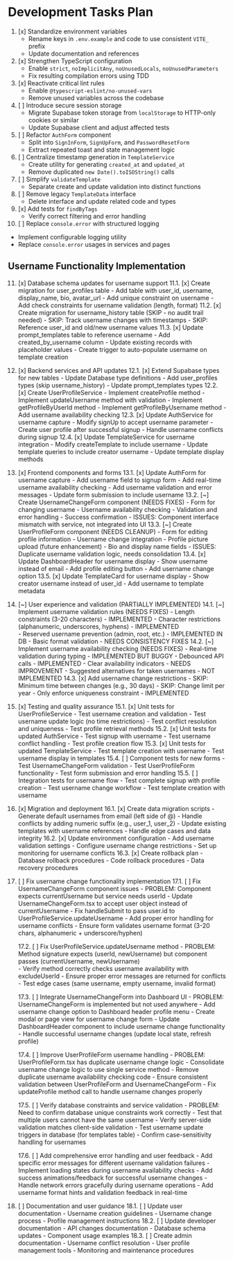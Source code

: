 # Development Tasks Plan

1. [x] Standardize environment variables
   - Rename keys in `.env.example` and code to use consistent `VITE_` prefix
   - Update documentation and references
2. [x] Strengthen TypeScript configuration
   - Enable `strict`, `noImplicitAny`, `noUnusedLocals`, `noUnusedParameters`
   - Fix resulting compilation errors using TDD
3. [x] Reactivate critical lint rules
   - Enable `@typescript-eslint/no-unused-vars`
   - Remove unused variables across the codebase
4. [ ] Introduce secure session storage
   - Migrate Supabase token storage from `localStorage` to HTTP-only cookies or similar
   - Update Supabase client and adjust affected tests
5. [ ] Refactor `AuthForm` component
   - Split into `SignInForm`, `SignUpForm`, and `PasswordResetForm`
   - Extract repeated toast and state management logic
6. [ ] Centralize timestamp generation in `TemplateService`
   - Create utility for generating `created_at` and `updated_at`
   - Remove duplicated `new Date().toISOString()` calls
7. [ ] Simplify `validateTemplate`
   - Separate create and update validation into distinct functions
8. [ ] Remove legacy `TemplateData` interface
   - Delete interface and update related code and types
9. [x] Add tests for `findByTags`
   - Verify correct filtering and error handling
10. [ ] Replace `console.error` with structured logging
   - Implement configurable logging utility
   - Replace `console.error` usages in services and pages

## Username Functionality Implementation

11. [x] Database schema updates for username support
    11.1. [x] Create migration for user_profiles table
        - Add table with user_id, username, display_name, bio, avatar_url
        - Add unique constraint on username
        - Add check constraints for username validation (length, format)
    11.2. [x] Create migration for username_history table (SKIP - no audit trail needed)
        - SKIP: Track username changes with timestamps
        - SKIP: Reference user_id and old/new username values
    11.3. [x] Update prompt_templates table to reference username
        - Add created_by_username column
        - Update existing records with placeholder values
        - Create trigger to auto-populate username on template creation

12. [x] Backend services and API updates
    12.1. [x] Extend Supabase types for new tables
        - Update Database type definitions
        - Add user_profiles types (skip username_history)
        - Update prompt_templates types
    12.2. [x] Create UserProfileService
        - Implement createProfile method
        - Implement updateUsername method with validation
        - Implement getProfileByUserId method
        - Implement getProfileByUsername method
        - Add username availability checking
    12.3. [x] Update AuthService for username capture
        - Modify signUp to accept username parameter
        - Create user profile after successful signup
        - Handle username conflicts during signup
    12.4. [x] Update TemplateService for username integration
        - Modify createTemplate to include username
        - Update template queries to include creator username
        - Update template display methods

13. [x] Frontend components and forms
    13.1. [x] Update AuthForm for username capture
        - Add username field to signup form
        - Add real-time username availability checking
        - Add username validation and error messages
        - Update form submission to include username
    13.2. [~] Create UsernameChangeForm component (NEEDS FIXES)
        - Form for changing username
        - Username availability checking
        - Validation and error handling
        - Success confirmation
        - ISSUES: Component interface mismatch with service, not integrated into UI
    13.3. [~] Create UserProfileForm component (NEEDS CLEANUP)
        - Form for editing profile information
        - Username change integration
        - Profile picture upload (future enhancement)
        - Bio and display name fields
        - ISSUES: Duplicate username validation logic, needs consolidation
    13.4. [x] Update DashboardHeader for username display
        - Show username instead of email
        - Add profile editing button
        - Add username change option
    13.5. [x] Update TemplateCard for username display
        - Show creator username instead of user_id
        - Add username to template metadata

14. [~] User experience and validation (PARTIALLY IMPLEMENTED)
    14.1. [~] Implement username validation rules (NEEDS FIXES)
        - Length constraints (3-20 characters) - IMPLEMENTED
        - Character restrictions (alphanumeric, underscores, hyphens) - IMPLEMENTED  
        - Reserved username prevention (admin, root, etc.) - IMPLEMENTED IN DB
        - Basic format validation - NEEDS CONSISTENCY FIXES
    14.2. [~] Implement username availability checking (NEEDS FIXES)
        - Real-time validation during typing - IMPLEMENTED BUT BUGGY
        - Debounced API calls - IMPLEMENTED
        - Clear availability indicators - NEEDS IMPROVEMENT
        - Suggested alternatives for taken usernames - NOT IMPLEMENTED
    14.3. [x] Add username change restrictions
        - SKIP: Minimum time between changes (e.g., 30 days)
        - SKIP: Change limit per year
        - Only enforce uniqueness constraint - IMPLEMENTED

15. [x] Testing and quality assurance
    15.1. [x] Unit tests for UserProfileService
        - Test username creation and validation
        - Test username update logic (no time restrictions)
        - Test conflict resolution and uniqueness
        - Test profile retrieval methods
    15.2. [x] Unit tests for updated AuthService
        - Test signup with username
        - Test username conflict handling
        - Test profile creation flow
    15.3. [x] Unit tests for updated TemplateService
        - Test template creation with username
        - Test username display in templates
    15.4. [ ] Component tests for new forms
        - Test UsernameChangeForm validation
        - Test UserProfileForm functionality
        - Test form submission and error handling
    15.5. [ ] Integration tests for username flow
        - Test complete signup with profile creation
        - Test username change workflow
        - Test template creation with username

16. [x] Migration and deployment
    16.1. [x] Create data migration scripts
        - Generate default usernames from email (left side of @)
        - Handle conflicts by adding numeric suffix (e.g., user_1, user_2)
        - Update existing templates with username references
        - Handle edge cases and data integrity
    16.2. [x] Update environment configuration
        - Add username validation settings
        - Configure username change restrictions
        - Set up monitoring for username conflicts
    16.3. [x] Create rollback plan
        - Database rollback procedures
        - Code rollback procedures
        - Data recovery procedures

17. [ ] Fix username change functionality implementation
    17.1. [ ] Fix UsernameChangeForm component issues
        - PROBLEM: Component expects currentUsername but service needs userId
        - Update UsernameChangeForm.tsx to accept user object instead of currentUsername
        - Fix handleSubmit to pass user.id to UserProfileService.updateUsername
        - Add proper error handling for username conflicts
        - Ensure form validates username format (3-20 chars, alphanumeric + underscore/hyphen)
    
    17.2. [ ] Fix UserProfileService.updateUsername method
        - PROBLEM: Method signature expects (userId, newUsername) but component passes (currentUsername, newUsername)  
        - Verify method correctly checks username availability with excludeUserId
        - Ensure proper error messages are returned for conflicts
        - Test edge cases (same username, empty username, invalid format)
    
    17.3. [ ] Integrate UsernameChangeForm into Dashboard UI
        - PROBLEM: UsernameChangeForm is implemented but not used anywhere
        - Add username change option to Dashboard header profile menu
        - Create modal or page view for username change form
        - Update DashboardHeader component to include username change functionality
        - Handle successful username changes (update local state, refresh profile)
    
    17.4. [ ] Improve UserProfileForm username handling
        - PROBLEM: UserProfileForm.tsx has duplicate username change logic
        - Consolidate username change logic to use single service method
        - Remove duplicate username availability checking code
        - Ensure consistent validation between UserProfileForm and UsernameChangeForm
        - Fix updateProfile method call to handle username changes properly
    
    17.5. [ ] Verify database constraints and service validation
        - PROBLEM: Need to confirm database unique constraints work correctly
        - Test that multiple users cannot have the same username
        - Verify server-side validation matches client-side validation
        - Test username update triggers in database (for templates table)
        - Confirm case-sensitivity handling for usernames
    
    17.6. [ ] Add comprehensive error handling and user feedback
        - Add specific error messages for different username validation failures
        - Implement loading states during username availability checks
        - Add success animations/feedback for successful username changes
        - Handle network errors gracefully during username operations
        - Add username format hints and validation feedback in real-time

18. [ ] Documentation and user guidance
    18.1. [ ] Update user documentation
        - Username creation guidelines
        - Username change process
        - Profile management instructions
    18.2. [ ] Update developer documentation
        - API changes documentation
        - Database schema updates
        - Component usage examples
    18.3. [ ] Create admin documentation
        - Username conflict resolution
        - User profile management tools
        - Monitoring and maintenance procedures

